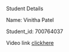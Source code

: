 Student Details 

Name: Vinitha Patel

Student_id: 700764037


Video link 
[clickhere](https://drive.google.com/file/d/1YonJsuQCvCPCylCqW1DU5S42ipvYZ3FS/view?usp=sharing)
